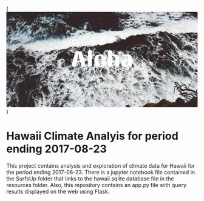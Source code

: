 
(![alt text](Aloha.png))

# Hawaii Climate Analyis for period ending 2017-08-23
This project contains analysis and exploration of climate data for Hawaii for the period ending 2017-08-23.
There is a jupyter notebook file contained in the SurfsUp folder that links to the hawaii.sqlite database file in the resources folder.
Also, this repository contains an app.py file with query results displayed on the web using Flask.
